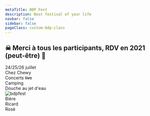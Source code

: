 ```yaml
---
metaTitle: BDP Fest
description: Best festival of your life
navbar: false
sidebar: false
pageClass: custom-bdp-class
---
```


<h2>&#x2620; Merci à tous les participants, RDV en 2021 (peut-être) &#x1F3B8;</h2>

<div class="flex-container">
    <div style="flex: 0 0 20%">
        <div class="flex-container-vertical">
            <div>24/25/26 juillet</div>
            <div>Chez Chewy</div>
            <div>Concerts <del>live</del></div>
            <div>Camping</div>
            <div>Douche au jet d'eau</div>
        </div>
    </div>
    <div style="flex: 0 0 59%">
        <img src="/bdpfest.png" alt="bdpfest" class="responsive-image" />
    </div>
    <div style="flex: 0 0 20%">
        <div class="flex-container-vertical">
            <div>Bière</div>
            <div>Ricard</div>
            <div>Rosé</div>
        </div>
    </div>
</div>
